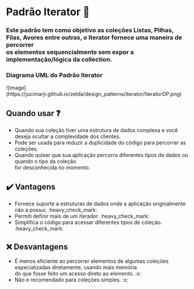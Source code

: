# Padrão Iterator :handshake:

<h3>Este padrão tem como objetivo as coleções Listas, Pilhas, Filas, Avores entre outras, o Iterator fornece uma maneira de percorrer </br> os elementos sequencialmente sem expor a implementação/lógica da collection. </h3>

<h3> Diagrama UML do Padrão Iterator</h3>
![image](https://jucimarjr.github.io/zelda/design_patterns/iterator/IteratorDP.png)

## Quando usar :question: 

<ul>
  <li>Quando sua coleção tiver uma estrutura de dados complexa e você deseja ocultar a complexidade dos clientes.</li>
  <li>Pode ser usada para reduzir a duplicidade do código para percorrer as coleções.</li>
  <li>Quando quiser que sua aplicação percorra diferentes tipos de dados ou quando o tipo da coleção </br>
  for desconhecida no momento.</li>
</ul>


## :heavy_check_mark: Vantagens 

<ul>
  <li>Fornece suporte a estruturas de dados onde a aplicação originalmente não a possui. :heavy_check_mark: </li> 
  <li>Permiti definir mais de um iterador. :heavy_check_mark: </li> 
  <li>Simplifica o código para acessar diferentes tipos de coleção. :heavy_check_mark: </li> 
</ul>

## :x: Desvantagens

<ul>
  <li>É menos eficiente ao percorrer elementos de algumas coleções especializadas diretamente, usando mais memória </br>
  do que fosse feito um acesso direto ao elemento. :x:
  </li> 
  <li>Não e recomendado para coleções simples. :x:
  </li> 
</ul>
